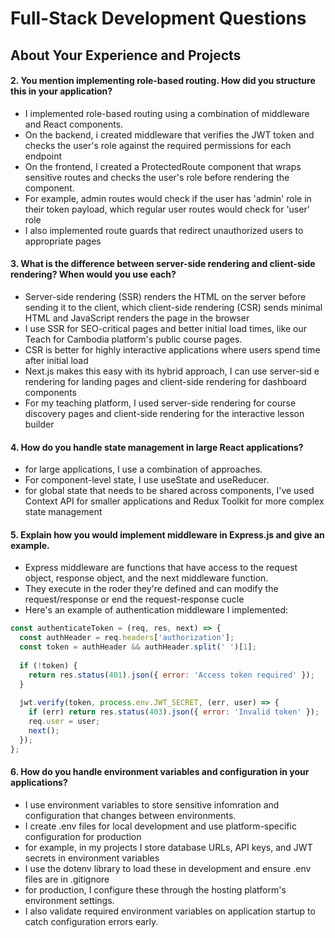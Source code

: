 # Full-Stack Development Questions




## About Your Experience and Projects

#### 2. You mention implementing role-based routing. How did you structure this in your application?

- I implemented role-based routing using a combination of middleware and React components.
- On the backend, i created middleware that verifies the JWT token and checks the user's role against the required permissions for each endpoint
- On the frontend, I created a ProtectedRoute component that wraps sensitive routes and checks the user's role before rendering the component.
- For example, admin routes would check if the user has 'admin' role in their token payload, which regular user routes would check for 'user' role
- I also implemented route guards that redirect unauthorized users to appropriate pages

#### 3. What is the difference between server-side rendering and client-side rendering? When would you use each?

- Server-side rendering (SSR) renders the HTML on the server before sending it to the client, which client-side rendering (CSR) sends minimal HTML and JavaScript renders the page in the browser
- I use SSR for SEO-critical pages and better initial load times, like our Teach for Cambodia platform's public course pages. 
- CSR is better for highly interactive applications where users spend time after initial load
- Next.js makes this easy with its hybrid approach, I can use server-sid  e rendering for landing pages and client-side rendering for dashboard components
- For my teaching platform, I used server-side rendering for course discovery pages and client-side rendering for the interactive lesson builder


#### 4. How do you handle state management in large React applications?

- for large applications, I use a combination of approaches. 
- For component-level state, I use useState and useReducer.
- for global state that needs to be shared across components, I've used Context API for smaller applications and Redux Toolkit for more complex state management


#### 5. Explain how you would implement middleware in Express.js and give an example.

- Express middleware are functions that have access to the request object, response object, and the next middleware function.
- They execute in the roder they're defined and can modify the request/response or end the request-response cucle
- Here's an example of authentication middleware I implemented: 
```javascript
const authenticateToken = (req, res, next) => {
  const authHeader = req.headers['authorization'];
  const token = authHeader && authHeader.split(' ')[1];
  
  if (!token) {
    return res.status(401).json({ error: 'Access token required' });
  }
  
  jwt.verify(token, process.env.JWT_SECRET, (err, user) => {
    if (err) return res.status(403).json({ error: 'Invalid token' });
    req.user = user;
    next();
  });
};
```

#### 6. How do you handle environment variables and configuration in your applications?

- I use environment variables to store sensitive infomration and configuration that changes between environments. 
- I create .env files for local development and use platform-specific configuration for production
- for example, in my projects I store database URLs, API keys, and JWT secrets in environment variables
- I use the dotenv library to load these in development and ensure .env files are in .gitignore
- for production, I configure these through the hosting platform's environment settings.
- I also validate required environment variables on application startup to catch configuration errors early. 

